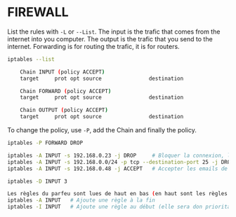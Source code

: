 # FIREWALL

List the rules with `-L` or `--List`.
The input is the trafic that comes from the internet into you computer.
The output is the trafic that you send to the internet.
Forwarding is for routing the trafic, it is for routers.

```sh
iptables --list

    Chain INPUT (policy ACCEPT)
    target     prot opt source               destination

    Chain FORWARD (policy ACCEPT)
    target     prot opt source               destination

    Chain OUTPUT (policy ACCEPT)
    target     prot opt source               destination
```

To change the policy, use `-P`, add the Chain and finally the policy.
```sh
iptables -P FORWARD DROP
```

```sh
iptables -A INPUT -s 192.168.0.23 -j DROP     # Bloquer la connexion, la personne ne pourra plus nous joindre
iptables -A INPUT -s 192.168.0.0/24 -p tcp --destination-port 25 -j DROP   # Arrêter les emails depuis le subnet local
iptables -A INPUT -s 192.168.0.48 -j ACCEPT   # Accepter les emails de l'IP en question

iptables -D INPUT 3

Les règles du parfeu sont lues de haut en bas (en haut sont les règles prioritaies)
iptables -A INPUT   # Ajoute une règle à la fin
iptables -I INPUT   # Ajoute une règle au début (elle sera don prioritaire)
```

